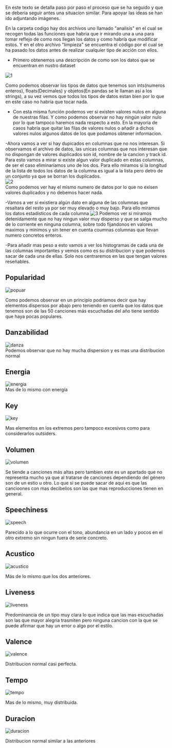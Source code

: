 En este texto se detalla paso por paso el proceso que se ha seguido y que se debería seguir antes una situacion similar. Para apoyar las ideas se han ido adjuntando imágenes.

En la carpeta codigo hay dos archivos uno llamado "analisis" en el cual se recogen todas las funciones que habria que ir mirando una a una para tomar reflejo de como nos llegan los datos
y como habría que modificar estos. Y en el otro archivo "limpieza" se encuentra el código por el cual se ha pasado los datos antes de realizar cualquier tipo de acción con ellos.


- Primero obtenemos una descripción de como son los datos que se encuentran en nustro dataset

![1](https://user-images.githubusercontent.com/91338053/163276163-48fabbdc-8f9a-4ec1-8345-685e592450fc.PNG)

Como podemos observar los tipos de datos que tenemos son ints(numeros enteros), floats(Decimales) y objetos(En pandas se le llaman así a los strings), a su vez vemos que todos los tipos de
datos estan bien por lo que en este caso no habría que tocar nada.

- Con esta misma función podemos ver si existen valores nulos en alguna de nuestras filas. Y como podemos observar no hay ningún valor nulo por lo que tampoco haremos nada respecto
a esto. En la mayoria de casos habría que quitar las filas de valores nulos o añadir a dichos valores nulos algunos datos de los que podamos obtener informacion.


-Ahora vamos a ver si hay dupicados en columnas que no nos interesan. Si observamos el archivo de datos, las unicas columnas que nos interesan que no dispongan de valores duplicados son id, nombre de la cancion y track id. Para esto vamos a mirar si existe algun valor duplicado en estas columnas, de ser el caso eliminaríamos uno de los dos. Para ello miramos si la longitud de la lista de todos los datos de la columna es igual a la lista pero detro de un conjunto ya que se borran los duplicados.  
![2](https://user-images.githubusercontent.com/91338053/163281265-1f67e1d9-de6c-41a5-9e11-c30223c2755f.PNG)  
Como podemos ver hay el mismo numero de datos por lo que no exisen valores duplicados y no debemos hacer nada.

-Vamos a ver si existiera algún dato en alguna de las columnas que resaltara del resto ya por ser muy elevado o muy bajo. Para ello miramos los datos estadisticos de cada columna
![3](https://user-images.githubusercontent.com/91338053/163281337-16544f0e-de6e-486f-a64b-0eb1c3538001.PNG)
Podemos ver si miramos detenidamente que no hay ningun valor muy disperso y que se salga mucho de lo corriente en ninguna columna, sobre todo fijandonos en valores maximos y minimos y sin tener en cuenta coumnas columnas que llevan numero concretos enteros.

-Para añadir mas peso a esto vamos a ver los histogramas de cada una de las columnas importantes y vemos como es su distribucion y que podemos sacar de cada una de ellas. Solo nos centraremos en las que tengan valores reseñables.

## **Popularidad**  
![popuar](https://user-images.githubusercontent.com/91338053/163282705-055eba5a-43f8-4221-8bbb-40623aaf0632.PNG)

Como podemos observar en un principio podriamos decir que hay elementos dispersos por abajo pero teniendo en cuenta que los datos que tenemos son de las 50 canciones más escuchadas del año tiene sentido que haya pocas populares.  

## **Danzabilidad**  
![danza](https://user-images.githubusercontent.com/91338053/163281460-db9ecb28-4843-4dd0-b83b-ac0e257bbb44.PNG)  
Podemos observar que no hay mucha dispersion y es mas una distribucion normal  

## **Energia**  
![energia](https://user-images.githubusercontent.com/91338053/163281484-d3e972fc-8865-41b6-a8f2-d2e5ea72f949.PNG)  
Mas de lo mismo con energía  

## **Key**  
![key](https://user-images.githubusercontent.com/91338053/163281497-b4b88ae8-7167-4013-a791-bf0f4545c5e3.PNG)  

Mas elementos en los extremos pero tampoco excesivos como para considerarlos outsiders.  

## **Volumen**  
![volumen](https://user-images.githubusercontent.com/91338053/163281511-fc1c74a7-1785-4ef3-bfaa-fa13215390ad.PNG)  

Se tiende a canciones más altas pero tambien este es un apartado que no representa mucho ya que al tratarse de canciones dependiendo del género son de un estio u otro. Lo que si se puede sacar de aqui es que las cancioones con mas decibelios son las que mas reproducciones tienen en general.  

## **Speechiness**  
![speech](https://user-images.githubusercontent.com/91338053/163281516-3cc42771-f55f-4a31-a2a1-e113d6d06daf.PNG)  

Parecido a lo que ocurre con el tono, abundancia en un lado y pocos en el otro extremo sin ningun fuera de serie concreto.  

## **Acustico**  
![acustico](https://user-images.githubusercontent.com/91338053/163281537-9713b1b9-cd32-41b6-be6c-241e315e66ba.PNG)  

Más de lo mismo que los dos anteriores.  

## **Liveness**  
![liveness](https://user-images.githubusercontent.com/91338053/163281545-e1c72a39-bfed-4be8-bd9f-8791d2a2a554.PNG)  

Predominancia de un tipo muy clara lo que indica que las mas escuchadas son las que mayor alegria trasmiten pero ninguna cancion con la que se puede afirmar que hay un error o algo por el estilo.  

## **Valence**  
![valence](https://user-images.githubusercontent.com/91338053/163281556-857179a9-9a7e-4415-92bc-aec5ebf90c17.PNG)  

Distribucion normal casi perfecta.  

## **Tempo**  
![tempo](https://user-images.githubusercontent.com/91338053/163281568-9c297a86-5971-421f-bd15-576f965e082f.PNG)  

Mas de lo mismo, muy distribuida.  

## **Duracion**  
![duracion](https://user-images.githubusercontent.com/91338053/163281577-78aa9655-be0d-4d36-a09b-857cf6404812.PNG)  

Distribucion normal similar a las anteriores
